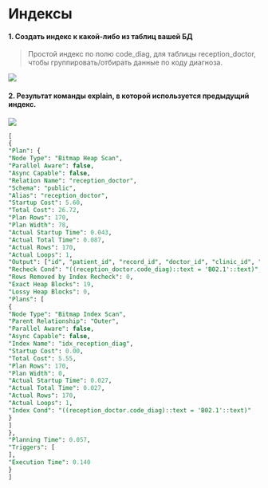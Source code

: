 # Индексы
#### 1. Создать индекс к какой-либо из таблиц вашей БД
> Простой индекс по полю code_diag, для таблицы reception_doctor, чтобы группировать/отбирать данные по коду диагноза.  
<image src="https://github.com/ArinichElena/create_index/blob/main/простой.png">

#### 2. Результат команды explain, в которой используется предыдущий индекс.
<image src="https://github.com/ArinichElena/create_index/blob/main/план.png">
  
```sql
[
{
"Plan": {
"Node Type": "Bitmap Heap Scan",
"Parallel Aware": false,
"Async Capable": false,
"Relation Name": "reception_doctor",
"Schema": "public",
"Alias": "reception_doctor",
"Startup Cost": 5.60,
"Total Cost": 26.72,
"Plan Rows": 170,
"Plan Width": 78,
"Actual Startup Time": 0.043,
"Actual Total Time": 0.087,
"Actual Rows": 170,
"Actual Loops": 1,
"Output": ["id", "patient_id", "record_id", "doctor_id", "clinic_id", "load_date", "code_diag", "comment_doctor"],
"Recheck Cond": "((reception_doctor.code_diag)::text = 'B02.1'::text)",
"Rows Removed by Index Recheck": 0,
"Exact Heap Blocks": 19,
"Lossy Heap Blocks": 0,
"Plans": [
{
"Node Type": "Bitmap Index Scan",
"Parent Relationship": "Outer",
"Parallel Aware": false,
"Async Capable": false,
"Index Name": "idx_reception_diag",
"Startup Cost": 0.00,
"Total Cost": 5.55,
"Plan Rows": 170,
"Plan Width": 0,
"Actual Startup Time": 0.027,
"Actual Total Time": 0.027,
"Actual Rows": 170,
"Actual Loops": 1,
"Index Cond": "((reception_doctor.code_diag)::text = 'B02.1'::text)"
}
]
},
"Planning Time": 0.057,
"Triggers": [
],
"Execution Time": 0.140
}
]
```
